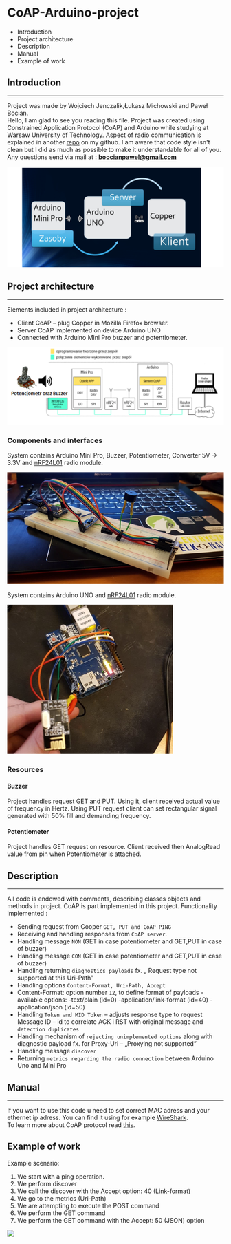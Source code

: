 # CoAP-Arduino-project

* Introduction
* Project architecture
* Description
* Manual
* Example of work

## Introduction
---
Project was made by Wojciech Jenczalik,Łukasz Michowski and Paweł Bocian.  
Hello, I am glad to see you reading this file. Project was created using Constrained Application Protocol (CoAP) and Arduino while studying at Warsaw University of Technology. Aspect of radio communication is explained in another [repo](https://github.com/PawelBocian/Arduino-nRF24L01-Radio-Communication-project) on my github. I am aware that code style isn't clean but I did as much as possible to make it understandable for all of you.
Any questions send via mail at : **boocianpawel@gmail.com**

![](readme_images/readme_introduction.png)

## Project architecture
---
Elements included in project architecture :
* Client CoAP – plug Copper in Mozilla Firefox browser.
* Server CoAP implemented on device Arduino UNO 
* Connected with Arduino Mini Pro buzzer and potentiometer.

![](readme_images/readme_architecture.png)

### Components and interfaces

System contains Arduino Mini Pro, Buzzer, Potentiometer, Converter 5V -> 3.3V and [nRF24L01](https://github.com/PawelBocian/Arduino-nRF24L01-Radio-Communication) radio module.

![](readme_images/readme_miniSystem.png)

System contains Arduino UNO and [nRF24L01](https://github.com/PawelBocian/Arduino-nRF24L01-Radio-Communication) radio module.

![](readme_images/readme_Unosystem.png)

### Resources

#### Buzzer 
Project handles request GET and PUT. Using it, client received actual value of frequency in Hertz. Using PUT request client can set rectangular signal generated with 50% fill and demanding frequency. 

#### Potentiometer
Project handles GET request on resource. Client received then AnalogRead value from pin when Potentiometer is attached.

## Description 
---
All code is endowed with comments, describing classes objects and methods in project. 
CoAP is part implemented in this project. Functionality implemented :
* Sending request from Cooper `GET, PUT and CoAP PING`
* Receiving and handling responses from `CoAP server`. 
* Handling message `NON` (GET in case potentiometer and GET,PUT in case of buzzer) 
* Handling message `CON` (GET in case potentiometer and GET,PUT in case of buzzer) 
* Handling returning `diagnostics payloads` fx. „ Request type not supported at this Uri-Path” 
* Handling options `Content-Format, Uri-Path, Accept` 
* Content-Format: option number `12`, to define format of payloads - available options: 
    -text/plain (id=0) 
    -application/link-format (id=40) 
    -application/json (id=50) 
* Handling `Token and MID Token` – adjusts response type to request Message ID – id to correlate ACK i RST with original message and 
`detection duplicates`
* Handling mechanism of `rejecting unimplemented options` along with diagnostic payload fx. for Proxy-Uri – „Proxying not supported”  
* Handling message `discover` 
* Returning `metrics regarding the radio connection` between Arduino Uno and Mini Pro


## Manual
---
If you want to use this code u need to set correct MAC adress and your ethernet ip adress. You can find it using for example [WireShark](https://www.wireshark.org/).  
To learn more about CoAP protocol read [this](https://tools.ietf.org/html/rfc7252).

## Example of work

Example scenario:
1. We start with a ping operation.
2. We perform discover
3. We call the discover with the Accept option: 40 (Link-format)
4. We go to the metrics (Uri-Path)
5. We are attempting to execute the POST command
6. We perform the GET command
7. We perform the GET command with the Accept: 50 (JSON) option

![](readme_images/example_of_work.png)
